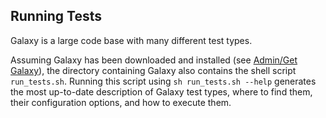 ---
---
## Running Tests

Galaxy is a large code base with many different test types.

Assuming Galaxy has been downloaded and installed (see [Admin/Get Galaxy](/src/admin/get-galaxy/index.md)), the directory containing Galaxy also contains the shell script `run_tests.sh`. Running this script using `sh run_tests.sh --help` generates the most up-to-date description of Galaxy test types, where to find them, their configuration options, and how to execute them.
